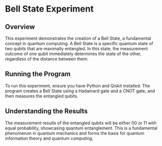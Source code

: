 # Bell State Experiment

## Overview
This experiment demonstrates the creation of a Bell State, a fundamental concept in quantum computing. A Bell State is a specific quantum state of two qubits that are maximally entangled. In this state, the measurement outcome of one qubit immediately determines the state of the other, regardless of the distance between them.

## Running the Program
To run this experiment, ensure you have Python and Qiskit installed. The program creates a Bell State using a Hadamard gate and a CNOT gate, and then measures the entangled qubits.

## Understanding the Results
The measurement results of the entangled qubits will be either 00 or 11 with equal probability, showcasing quantum entanglement. This is a fundamental phenomenon in quantum mechanics and forms the basis for quantum information theory and quantum computing.
